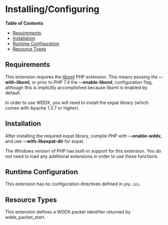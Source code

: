 Installing/Configuring
======================

**Table of Contents**

-   [Requirements](/wddx/setup.html#Requirements)
-   [Installation](/wddx/setup.html#Installation)
-   [Runtime Configuration](/wddx/setup.html#Runtime%20Configuration)
-   [Resource Types](/wddx/setup.html#Resource%20Types)

Requirements
------------

This extension requires the
<a href="/book/libxml.html" class="link">libxml</a> PHP extension. This
means passing the **--with-libxml**, or prior to PHP 7.4 the
**--enable-libxml**, configuration flag, although this is implicitly
accomplished because libxml is enabled by default.

In order to use WDDX, you will need to install the expat library (which
comes with Apache 1.3.7 or higher).

Installation
------------

After installing the required expat library, compile PHP with
**--enable-wddx**, and use **--with-libexpat-dir** for expat.

The Windows version of PHP has built-in support for this extension. You
do not need to load any additional extensions in order to use these
functions.

Runtime Configuration
---------------------

This extension has no configuration directives defined in `php.ini`.

Resource Types
--------------

This extension defines a WDDX packet identifier returned by <span
class="function">wddx\_packet\_start</span>.
